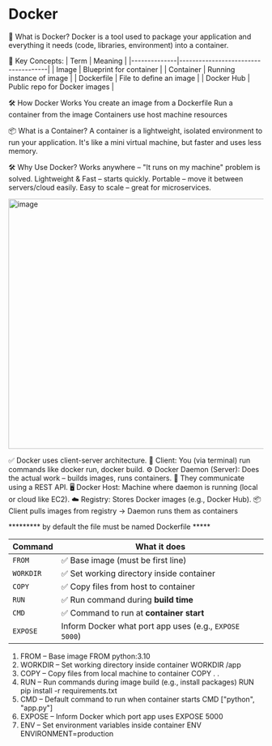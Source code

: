 # Docker
🚢 What is Docker?
Docker is a tool used to package your application and everything it needs (code, libraries, environment) into a container.

🧱 Key Concepts:
| Term         | Meaning                            |
|--------------|-------------------------------------|
| Image        | Blueprint for container             |
| Container    | Running instance of image           |
| Dockerfile   | File to define an image             |
| Docker Hub   | Public repo for Docker images       |

🛠️ How Docker Works
You create an image from a Dockerfile
Run a container from the image
Containers use host machine resources

📦 What is a Container?
A container is a lightweight, isolated environment to run your application.
It's like a mini virtual machine, but faster and uses less memory.

🛠️ Why Use Docker?
Works anywhere – "It runs on my machine" problem is solved.
Lightweight & Fast – starts quickly.
Portable – move it between servers/cloud easily.
Easy to scale – great for microservices.

<img width="921" height="494" alt="image" src="https://github.com/user-attachments/assets/16381be3-2d17-4a96-bfbf-68f2a9954d89" />

✅ Docker uses client-server architecture.
👤 Client: You (via terminal) run commands like docker run, docker build.
⚙️ Docker Daemon (Server): Does the actual work – builds images, runs containers.
🔁 They communicate using a REST API.
🖥️ Docker Host: Machine where daemon is running (local or cloud like EC2).
☁️ Registry: Stores Docker images (e.g., Docker Hub).
📦 Client pulls images from registry → Daemon runs them as containers

********* by default the file must be named Dockerfile *****

| Command      | What it does                                                               |
| ------------ | -------------------------------------------------------------------------  |
| `FROM`       | ✅ Base image (must be first line)                                         |
| `WORKDIR`    | ✅ Set working directory inside container                                  |
| `COPY`       | ✅ Copy files from host to container                                       |
| `RUN`        | ✅ Run command during **build time**                                       |
| `CMD`        | ✅ Command to run at **container start**                                   |
| `EXPOSE`     | Inform Docker what port app uses (e.g., `EXPOSE 5000`)                     |

 1. FROM – Base image
FROM python:3.10
 2. WORKDIR – Set working directory inside container
WORKDIR /app
 3. COPY – Copy files from local machine to container
COPY . .
 4. RUN – Run commands during image build (e.g., install packages)
RUN pip install -r requirements.txt
 5. CMD – Default command to run when container starts
CMD ["python", "app.py"]
6. EXPOSE – Inform Docker which port app uses
EXPOSE 5000
 7. ENV – Set environment variables inside container
ENV ENVIRONMENT=production


